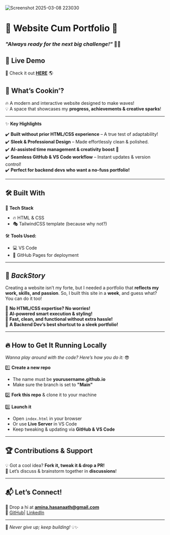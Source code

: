 ![Screenshot 2025-03-08 223030](https://github.com/user-attachments/assets/61295f2a-ff74-4f06-b9ab-9ceb4a459092)


# 🌟 **Website Cum Portfolio** 🌟  
### _"Always ready for the next big challenge!"_ 🚀🔥  

## 🎯 **Live Demo**  
👀 Check it out **[HERE](https://aminahasanaath.github.io/)** 🌎  

## 🎨 **What’s Cookin’?**  
🔥 A modern and interactive website designed to make waves!  
💡 A space that showcases my **progress, achievements & creative sparks**!  

---  

✨ **Key Highlights**  

✔️ **Built without prior HTML/CSS experience** – A true test of adaptability!  
✔️ **Sleek & Professional Design** – Made effortlessly clean & polished.  
✔️ **AI-assisted time management & creativity boost** 🚀  
✔️ **Seamless GitHub & VS Code workflow** – Instant updates & version control!  
✔️ **Perfect for backend devs who want a no-fuss portfolio!**  

---  

## 🛠 **Built With**  
🎨 **Tech Stack**  
- 🔥 HTML & CSS  
- 🎭 TailwindCSS template (because why not?)  

🛠 **Tools Used:**  
- 💻 VS Code  
- 🚀 GitHub Pages for deployment  

---  

## 📸 *BackStory*  
Creating a website isn’t my forte, but I needed a portfolio that **reflects my work, skills, and passion**. So, I built this site in a **week**, and guess what? You can do it too!  

🔹 **No HTML/CSS expertise? No worries!**  
🔹 **AI-powered smart execution & styling!**  
🔹 **Fast, clean, and functional without extra hassle!**  
🔹 **A Backend Dev’s best shortcut to a sleek portfolio!**  

---  

## 🔥 **How to Get It Running Locally**  
_Wanna play around with the code? Here’s how you do it:_ 😎  

1️⃣ **Create a new repo**  
   - The name must be **yourusername.github.io**  
   - Make sure the branch is set to **"Main"**  

2️⃣ **Fork this repo** & clone it to your machine  

3️⃣ **Launch it**  
   - Open `index.html` in your browser  
   - Or use **Live Server** in VS Code  
   - Keep tweaking & updating via **GitHub & VS Code**  

---  

## 🏆 **Contributions & Support**  
💡 Got a cool idea? **Fork it, tweak it & drop a PR!**  
💬 Let’s discuss & brainstorm together in **discussions**!  

---  

## 📬 **Let’s Connect!**  
💌 Drop a hi at **amina.hasanaath@gmail.com**  
🔗 [GitHub](https://github.com/AminaHasanaath)| [LinkedIn](https://www.linkedin.com/in/amina-hasanaath-7033a1309)  

---  

🚀 _Never give up; keep building!_ 💡✨
